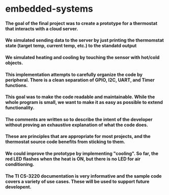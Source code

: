 # embedded-systems

#### The goal of the final project was to create a prototype for a thermostat that interacts with a cloud server.

#### We simulated sending data to the server by just printing the thermomstat state (target temp, current temp, etc.) to the standatd output
#### We simulated heating and cooling by touching the sensor with hot/cold objects.

#### This implementation attempts to carefully organize the code by peripheral. There is a clean separation of GPIO, I2C, UART, and Timer functions.
#### This goal was to make the code readable and maintainable. While the whole program is small, we want to make it as easy as possible to extend functionality.
#### The comments are written so to describe the intent of the developer without proving an exhaustive explanation of what the code does.
#### These are principles that are appropriate for most projects, and the thermostat source code benefits from sticking to them.

#### We could improve the prototype by implementing "cooling". So far, the red LED flashes when the heat is ON, but there is no LED for air conditioning.

#### The TI CS-3220 documentation is very informative and the sample code covers a variety of use cases. These will be used to support future developent.

